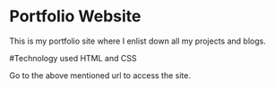 # Portfolio Website

This is my portfolio site where I enlist down all my projects and blogs.

#Technology used
HTML and CSS

Go to the above mentioned url to access the site.
